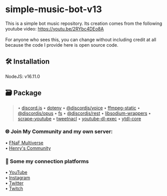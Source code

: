 # simple-music-bot-v13

This is a simple bot music repository. Its creation comes from the following youtube video: https://youtu.be/2RYbc4DEo8A<br><br>
For anyone who sees this, you can change without including credit at all because the code I provide here is open source code.

## 🛠 Installation
NodeJS: v16.11.0

## 🗃 Package
 > • [discord.js](https://discord.js.org/?source=post_page---------------------------#/) • [dotenv](https://www.npmjs.com/package/dotenv)
 > • [@discordjs/voice](https://discordjs.github.io/voice/index.html) • [ffmpeg-static](https://www.npmjs.com/package/ffmpeg-static)
 > • [@discordjs/opus](https://www.npmjs.com/package/@discordjs/opus) • [fs](https://www.npmjs.com/package/fs)
 > • [@discordjs/rest](https://www.npmjs.com/package/@discordjs/rest) • [libsodium-wrappers](https://www.npmjs.com/package/libsodium-wrappers)
 > • [scrape-youtube](https://www.npmjs.com/package/scrape-youtube) • [tweetnacl](https://www.npmjs.com/package/tweetnacl)
 > • [youtube-dl-exec](https://www.npmjs.com/package/youtube-dl-exec) • [ytdl-core](https://www.npmjs.com/package/ytdl-core)

### 🌐 Join My Community and my own server:
• [FNaF Multiverse](https://bit.ly/DiscordFM)<br>
• [Henry's Community](https://bit.ly/Henry_Discord)<br>

### 📲 Some my connection platforms
• [YouTube](https://www.youtube.com/channel/UCSx4A24kzZp7fPTs6T4iuHA)<br>
• [Instagram](https://bit.ly/Henry_Instagram)<br>
• [Twitter](https://bit.ly/Henry_Twitter)<br>
• [Twitch](https://bit.ly/Henry_Twitch)<br>

